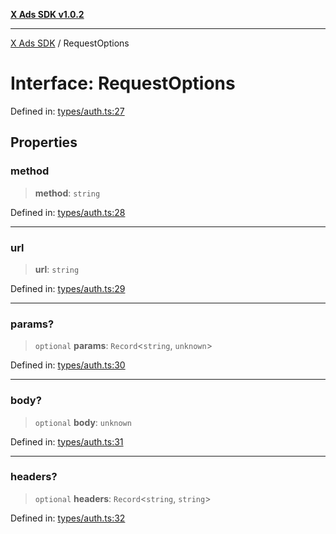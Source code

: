 [**X Ads SDK v1.0.2**](../README.md)

***

[X Ads SDK](../globals.md) / RequestOptions

# Interface: RequestOptions

Defined in: [types/auth.ts:27](https://github.com/kage1020/x-ads-sdk/blob/main/src/types/auth.ts#L27)

## Properties

### method

> **method**: `string`

Defined in: [types/auth.ts:28](https://github.com/kage1020/x-ads-sdk/blob/main/src/types/auth.ts#L28)

***

### url

> **url**: `string`

Defined in: [types/auth.ts:29](https://github.com/kage1020/x-ads-sdk/blob/main/src/types/auth.ts#L29)

***

### params?

> `optional` **params**: `Record`\<`string`, `unknown`\>

Defined in: [types/auth.ts:30](https://github.com/kage1020/x-ads-sdk/blob/main/src/types/auth.ts#L30)

***

### body?

> `optional` **body**: `unknown`

Defined in: [types/auth.ts:31](https://github.com/kage1020/x-ads-sdk/blob/main/src/types/auth.ts#L31)

***

### headers?

> `optional` **headers**: `Record`\<`string`, `string`\>

Defined in: [types/auth.ts:32](https://github.com/kage1020/x-ads-sdk/blob/main/src/types/auth.ts#L32)
